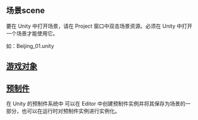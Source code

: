 ## 场景scene
要在 Unity 中打开场景，请在 Project 窗口中双击场景资源。必须在 Unity 中打开一个场景才能使用它。

如：Beijing_01.unity

## [游戏对象](https://docs.unity3d.com/cn/current/Manual/class-GameObject.html)

## [预制件](https://docs.unity3d.com/cn/current/Manual/CreatingPrefabs.html)
在 Unity 的预制件系统中 可以在 Editor 中创建预制件实例并将其保存为场景的一部分，也可以在运行时对预制件实例进行实例化。

